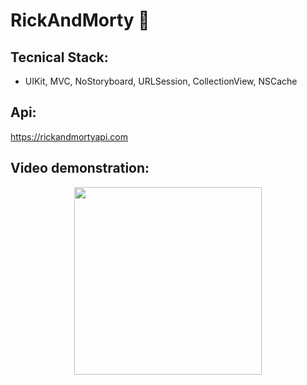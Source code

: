 # RickAndMorty 🦠

## Tecnical Stack:
* UIKit, MVC, NoStoryboard, URLSession, CollectionView, NSCache

## Api:
https://rickandmortyapi.com
## Video demonstration:

<p align="center">
  <img src="https://github.com/Kirilloao/RickAndMorty/blob/main/ezgif.com-video-to-gif.gif" width="300"/>
</p>





